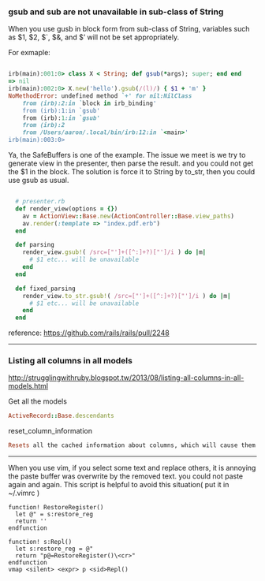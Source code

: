 ### gsub and sub are not unavailable in sub-class of String
When you use gusb in block form from sub-class of String, variables such as $1, $2, $`, $&, and $’ will not be set appropriately.

For exmaple:

```ruby

irb(main):001:0> class X < String; def gsub(*args); super; end end
=> nil
irb(main):002:0> X.new('hello').gsub(/(l)/) { $1 + 'm' }
NoMethodError: undefined method `+' for nil:NilClass
    from (irb):2:in `block in irb_binding'
    from (irb):1:in `gsub'
    from (irb):1:in `gsub'
    from (irb):2
    from /Users/aaron/.local/bin/irb:12:in `<main>'
irb(main):003:0>
```

Ya, the SafeBuffers is one of the example. The issue we meet is we try to generate view in the presenter, then parse the result. and you could not get the $1 in the block. The solution is force it to String by to_str, then you could use gsub as usual.

```ruby

  # presenter.rb
  def render_view(options = {})
    av = ActionView::Base.new(ActionController::Base.view_paths)
    av.render(:template => "index.pdf.erb")
  end

  def parsing
    render_view.gsub!( /src=["']+([^:]+?)["']/i ) do |m|
      # $1 etc... will be unavailable
    end
  end

  def fixed_parsing
    render_view.to_str.gsub!( /src=["']+([^:]+?)["']/i ) do |m|
      # $1 etc... will be unavailable
    end
  end
```

reference: https://github.com/rails/rails/pull/2248


---
### Listing all columns in all models
http://strugglingwithruby.blogspot.tw/2013/08/listing-all-columns-in-all-models.html

Get all the models 

```ruby
ActiveRecord::Base.descendants
```

reset_column_information

```ruby
Resets all the cached information about columns, which will cause them to be reloaded on the next request.
```

---

When you use vim, if you select some text and replace others, it is annoying the paste buffer was overwrite by the removed text. you could not paste again and again.
This script is helpful to avoid this situation( put it in ~/.vimrc )

```
function! RestoreRegister()
  let @" = s:restore_reg
  return ''
endfunction

function! s:Repl()
  let s:restore_reg = @"
  return "p@=RestoreRegister()\<cr>"
endfunction
vmap <silent> <expr> p <sid>Repl()
```
